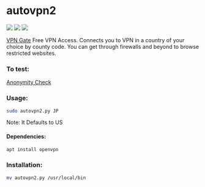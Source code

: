 # autovpn2
![](https://img.shields.io/badge/autovpn2-python_2.7-blue.svg?style=flat-square) ![](https://img.shields.io/badge/dependencies-openvpn-orange.svg?style=flat-square) ![](https://img.shields.io/badge/GPL-v2-blue.svg?style=flat-square)

[VPN Gate](https://www.vpngate.net/en/) Free VPN Access. Connects you to VPN in a country of your choice by county code. You can get through firewalls and beyond to browse restricted websites. 

### To test:
[Anonymity Check](http://proxydb.net/anon)

### Usage: 
```bash
sudo autovpn2.py JP
```
Note: It Defaults to US

#### Dependencies:
```bash
apt install openvpn
```
### Installation:
```bash
mv autovpn2.py /usr/local/bin
```
